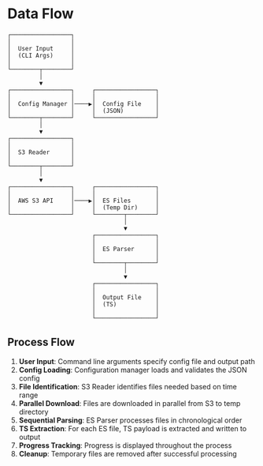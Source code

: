 # Data Flow

```
┌─────────────────┐
│                 │
│  User Input     │
│  (CLI Args)     │
│                 │
└────────┬────────┘
         │
         ▼
┌─────────────────┐     ┌─────────────────┐
│                 │     │                 │
│  Config Manager │────▶│  Config File    │
│                 │     │  (JSON)         │
└────────┬────────┘     └─────────────────┘
         │
         ▼
┌─────────────────┐
│                 │
│  S3 Reader      │
│                 │
└────────┬────────┘
         │
         ▼
┌─────────────────┐     ┌─────────────────┐
│                 │     │                 │
│  AWS S3 API     │────▶│  ES Files       │
│                 │     │  (Temp Dir)     │
└─────────────────┘     └────────┬────────┘
                                 │
                                 ▼
                        ┌─────────────────┐
                        │                 │
                        │  ES Parser      │
                        │                 │
                        └────────┬────────┘
                                 │
                                 ▼
                        ┌─────────────────┐
                        │                 │
                        │  Output File    │
                        │  (TS)           │
                        │                 │
                        └─────────────────┘
```

## Process Flow

1. **User Input**: Command line arguments specify config file and output path
2. **Config Loading**: Configuration manager loads and validates the JSON config
3. **File Identification**: S3 Reader identifies files needed based on time range
4. **Parallel Download**: Files are downloaded in parallel from S3 to temp directory
5. **Sequential Parsing**: ES Parser processes files in chronological order
6. **TS Extraction**: For each ES file, TS payload is extracted and written to output
7. **Progress Tracking**: Progress is displayed throughout the process
8. **Cleanup**: Temporary files are removed after successful processing